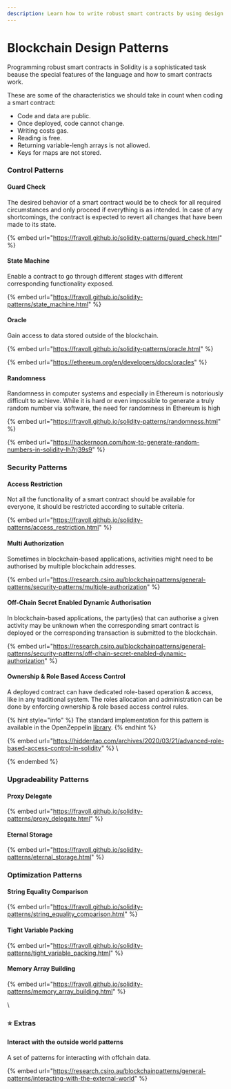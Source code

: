 ```yaml
---
description: Learn how to write robust smart contracts by using design patterns.
---
```


# Blockchain Design Patterns

Programming robust smart contracts in Solidity is a sophisticated task beause the special features of the language and how to smart contracts work.

These are some of the characteristics we should take in count when coding a smart contract:

* Code and  data are public.
* Once deployed, code cannot change.
* Writing costs gas.
* Reading is free.&#x20;
* Returning variable-lengh arrays is not allowed.
* Keys for maps are not stored.

### Control Patterns

#### Guard Check

The desired behavior of a smart contract would be to check for all required circumstances and only proceed if everything is as intended. In case of any shortcomings, the contract is expected to revert all changes that have been made to its state.

{% embed url="https://fravoll.github.io/solidity-patterns/guard_check.html" %}

#### State Machine

Enable a contract to go through different stages with different corresponding functionality exposed.

{% embed url="https://fravoll.github.io/solidity-patterns/state_machine.html" %}

#### Oracle

Gain access to data stored outside of the blockchain.

{% embed url="https://fravoll.github.io/solidity-patterns/oracle.html" %}

{% embed url="https://ethereum.org/en/developers/docs/oracles" %}

#### Randomness

Randomness in computer systems and especially in Ethereum is notoriously difficult to achieve. While it is hard or even impossible to generate a truly random number via software, the need for randomness in Ethereum is high

{% embed url="https://fravoll.github.io/solidity-patterns/randomness.html" %}

{% embed url="https://hackernoon.com/how-to-generate-random-numbers-in-solidity-lh7rj39s9" %}

### Security Patterns

#### Access Restriction

Not all the functionality of a smart contract should be available for everyone, it should be restricted according to suitable criteria.

{% embed url="https://fravoll.github.io/solidity-patterns/access_restriction.html" %}

#### &#x20;Multi Authorization

Sometimes in blockchain-based applications, activities might need to be authorised by multiple blockchain addresses.&#x20;

{% embed url="https://research.csiro.au/blockchainpatterns/general-patterns/security-patterns/multiple-authorization" %}

#### Off-Chain Secret Enabled Dynamic Authorisation

In blockchain-based applications, the party(ies) that can authorise a given activity may be unknown when the corresponding smart contract is deployed or the corresponding transaction is submitted to the blockchain.

{% embed url="https://research.csiro.au/blockchainpatterns/general-patterns/security-patterns/off-chain-secret-enabled-dynamic-authorization" %}

#### Ownership & Role Based Access Control

A deployed contract can have dedicated role-based operation & access, like in any traditional system. The roles allocation and administration can be done by enforcing ownership & role based access control rules.

{% hint style="info" %}
The standard implementation for this pattern is available in the OpenZeppelin [library](https://github.com/OpenZeppelin/openzeppelin-contracts/tree/master/contracts/access?ref=hackernoon.com).
{% endhint %}

{% embed url="https://hiddentao.com/archives/2020/03/21/advanced-role-based-access-control-in-solidity" %}
\

{% endembed %}

### **Upgradeability Patterns**

#### Proxy Delegate

{% embed url="https://fravoll.github.io/solidity-patterns/proxy_delegate.html" %}

#### Eternal Storage

{% embed url="https://fravoll.github.io/solidity-patterns/eternal_storage.html" %}

### Optimization Patterns

#### String Equality Comparison

{% embed url="https://fravoll.github.io/solidity-patterns/string_equality_comparison.html" %}

#### Tight Variable Packing

{% embed url="https://fravoll.github.io/solidity-patterns/tight_variable_packing.html" %}

#### Memory Array Building

{% embed url="https://fravoll.github.io/solidity-patterns/memory_array_building.html" %}



\


### ⭐️ Extras&#x20;

#### Interact with the outside world patterns

A set of patterns for interacting with offchain data.

{% embed url="https://research.csiro.au/blockchainpatterns/general-patterns/interacting-with-the-external-world" %}
